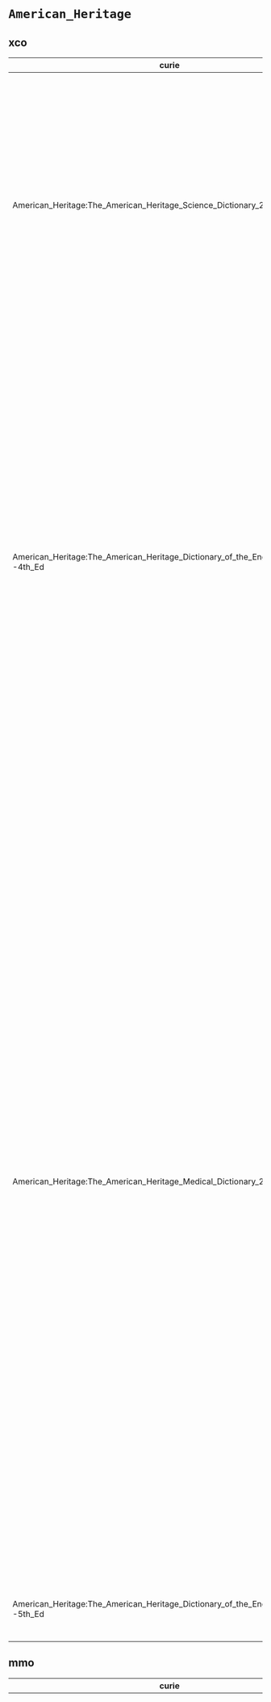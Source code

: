 # `American_Heritage`

## xco

| curie                                                                              |   usages | nodes                                                                                                                                                                                                                                                                                                                                                                                                                                                                                                                                                                                                                                                                                                                                                                                                                                                                                                                                                                                                                                                                                                                                                                                                                                                                                                                                                                                                                                                                                                                                                                                                                                                                                                                                                                                                                                                                                                                                                                                                                                                                                                                                                                                                                                                                                                                                                                                                                                                                                                                                                                                                                                                                                                                                                                                                                                                                                                                                                                                                                                                                                                                                                                                                                                                                                                                                                                                                                                                                                                                                                                                                                                                                                                                                                                                                                                                                                                                                                                                                                                                                                                                                                                                                                                                                                                                                                                                                                                                                                                                                                                                 |
|------------------------------------------------------------------------------------|----------|---------------------------------------------------------------------------------------------------------------------------------------------------------------------------------------------------------------------------------------------------------------------------------------------------------------------------------------------------------------------------------------------------------------------------------------------------------------------------------------------------------------------------------------------------------------------------------------------------------------------------------------------------------------------------------------------------------------------------------------------------------------------------------------------------------------------------------------------------------------------------------------------------------------------------------------------------------------------------------------------------------------------------------------------------------------------------------------------------------------------------------------------------------------------------------------------------------------------------------------------------------------------------------------------------------------------------------------------------------------------------------------------------------------------------------------------------------------------------------------------------------------------------------------------------------------------------------------------------------------------------------------------------------------------------------------------------------------------------------------------------------------------------------------------------------------------------------------------------------------------------------------------------------------------------------------------------------------------------------------------------------------------------------------------------------------------------------------------------------------------------------------------------------------------------------------------------------------------------------------------------------------------------------------------------------------------------------------------------------------------------------------------------------------------------------------------------------------------------------------------------------------------------------------------------------------------------------------------------------------------------------------------------------------------------------------------------------------------------------------------------------------------------------------------------------------------------------------------------------------------------------------------------------------------------------------------------------------------------------------------------------------------------------------------------------------------------------------------------------------------------------------------------------------------------------------------------------------------------------------------------------------------------------------------------------------------------------------------------------------------------------------------------------------------------------------------------------------------------------------------------------------------------------------------------------------------------------------------------------------------------------------------------------------------------------------------------------------------------------------------------------------------------------------------------------------------------------------------------------------------------------------------------------------------------------------------------------------------------------------------------------------------------------------------------------------------------------------------------------------------------------------------------------------------------------------------------------------------------------------------------------------------------------------------------------------------------------------------------------------------------------------------------------------------------------------------------------------------------------------------------------------------------------------------------------------------------------------|
| American_Heritage:The_American_Heritage_Science_Dictionary_2005                    |       13 | [http://purl.obolibrary.org/obo/XCO:0000023](https://bioregistry.io/http://purl.obolibrary.org/obo/XCO:0000023), [http://purl.obolibrary.org/obo/XCO:0000088](https://bioregistry.io/http://purl.obolibrary.org/obo/XCO:0000088), [http://purl.obolibrary.org/obo/XCO:0000089](https://bioregistry.io/http://purl.obolibrary.org/obo/XCO:0000089), [http://purl.obolibrary.org/obo/XCO:0000103](https://bioregistry.io/http://purl.obolibrary.org/obo/XCO:0000103), [http://purl.obolibrary.org/obo/XCO:0000104](https://bioregistry.io/http://purl.obolibrary.org/obo/XCO:0000104), [http://purl.obolibrary.org/obo/XCO:0000149](https://bioregistry.io/http://purl.obolibrary.org/obo/XCO:0000149), [http://purl.obolibrary.org/obo/XCO:0000154](https://bioregistry.io/http://purl.obolibrary.org/obo/XCO:0000154), [http://purl.obolibrary.org/obo/XCO:0000215](https://bioregistry.io/http://purl.obolibrary.org/obo/XCO:0000215), [http://purl.obolibrary.org/obo/XCO:0000259](https://bioregistry.io/http://purl.obolibrary.org/obo/XCO:0000259), [http://purl.obolibrary.org/obo/XCO:0000337](https://bioregistry.io/http://purl.obolibrary.org/obo/XCO:0000337), [http://purl.obolibrary.org/obo/XCO:0000338](https://bioregistry.io/http://purl.obolibrary.org/obo/XCO:0000338), [http://purl.obolibrary.org/obo/XCO:0000341](https://bioregistry.io/http://purl.obolibrary.org/obo/XCO:0000341), [http://purl.obolibrary.org/obo/XCO:0000342](https://bioregistry.io/http://purl.obolibrary.org/obo/XCO:0000342)                                                                                                                                                                                                                                                                                                                                                                                                                                                                                                                                                                                                                                                                                                                                                                                                                                                                                                                                                                                                                                                                                                                                                                                                                                                                                                                                                                                                                                                                                                                                                                                                                                                                                                                                                                                                                                                                                                                                                                                                                                                                                                                                                                                                                                                                                                                                                                                                                                                                                                                                                                                                                                                                                                                                                                                                                                                                                                                                                                                                                                                           |
| American_Heritage:The_American_Heritage_Dictionary_of_the_English_Language--4th_Ed |       22 | [http://purl.obolibrary.org/obo/XCO:0000043](https://bioregistry.io/http://purl.obolibrary.org/obo/XCO:0000043), [http://purl.obolibrary.org/obo/XCO:0000135](https://bioregistry.io/http://purl.obolibrary.org/obo/XCO:0000135), [http://purl.obolibrary.org/obo/XCO:0000159](https://bioregistry.io/http://purl.obolibrary.org/obo/XCO:0000159), [http://purl.obolibrary.org/obo/XCO:0000163](https://bioregistry.io/http://purl.obolibrary.org/obo/XCO:0000163), [http://purl.obolibrary.org/obo/XCO:0000233](https://bioregistry.io/http://purl.obolibrary.org/obo/XCO:0000233), [http://purl.obolibrary.org/obo/XCO:0000234](https://bioregistry.io/http://purl.obolibrary.org/obo/XCO:0000234), [http://purl.obolibrary.org/obo/XCO:0000257](https://bioregistry.io/http://purl.obolibrary.org/obo/XCO:0000257), [http://purl.obolibrary.org/obo/XCO:0000271](https://bioregistry.io/http://purl.obolibrary.org/obo/XCO:0000271), [http://purl.obolibrary.org/obo/XCO:0000296](https://bioregistry.io/http://purl.obolibrary.org/obo/XCO:0000296), [http://purl.obolibrary.org/obo/XCO:0000306](https://bioregistry.io/http://purl.obolibrary.org/obo/XCO:0000306), [http://purl.obolibrary.org/obo/XCO:0000307](https://bioregistry.io/http://purl.obolibrary.org/obo/XCO:0000307), [http://purl.obolibrary.org/obo/XCO:0000308](https://bioregistry.io/http://purl.obolibrary.org/obo/XCO:0000308), [http://purl.obolibrary.org/obo/XCO:0000309](https://bioregistry.io/http://purl.obolibrary.org/obo/XCO:0000309), [http://purl.obolibrary.org/obo/XCO:0000339](https://bioregistry.io/http://purl.obolibrary.org/obo/XCO:0000339), [http://purl.obolibrary.org/obo/XCO:0000357](https://bioregistry.io/http://purl.obolibrary.org/obo/XCO:0000357), [http://purl.obolibrary.org/obo/XCO:0000362](https://bioregistry.io/http://purl.obolibrary.org/obo/XCO:0000362), [http://purl.obolibrary.org/obo/XCO:0000466](https://bioregistry.io/http://purl.obolibrary.org/obo/XCO:0000466), [http://purl.obolibrary.org/obo/XCO:0000488](https://bioregistry.io/http://purl.obolibrary.org/obo/XCO:0000488), [http://purl.obolibrary.org/obo/XCO:0000489](https://bioregistry.io/http://purl.obolibrary.org/obo/XCO:0000489), [http://purl.obolibrary.org/obo/XCO:0000492](https://bioregistry.io/http://purl.obolibrary.org/obo/XCO:0000492), [http://purl.obolibrary.org/obo/XCO:0000493](https://bioregistry.io/http://purl.obolibrary.org/obo/XCO:0000493), [http://purl.obolibrary.org/obo/XCO:0000677](https://bioregistry.io/http://purl.obolibrary.org/obo/XCO:0000677)                                                                                                                                                                                                                                                                                                                                                                                                                                                                                                                                                                                                                                                                                                                                                                                                                                                                                                                                                                                                                                                                                                                                                                                                                                                                                                                                                                                                                                                                                                                                                                                                                                                                                                                                                                                                                                                                                                                                                                                                  |
| American_Heritage:The_American_Heritage_Medical_Dictionary_2007                    |       39 | [http://purl.obolibrary.org/obo/XCO:0000046](https://bioregistry.io/http://purl.obolibrary.org/obo/XCO:0000046), [http://purl.obolibrary.org/obo/XCO:0000052](https://bioregistry.io/http://purl.obolibrary.org/obo/XCO:0000052), [http://purl.obolibrary.org/obo/XCO:0000055](https://bioregistry.io/http://purl.obolibrary.org/obo/XCO:0000055), [http://purl.obolibrary.org/obo/XCO:0000139](https://bioregistry.io/http://purl.obolibrary.org/obo/XCO:0000139), [http://purl.obolibrary.org/obo/XCO:0000167](https://bioregistry.io/http://purl.obolibrary.org/obo/XCO:0000167), [http://purl.obolibrary.org/obo/XCO:0000168](https://bioregistry.io/http://purl.obolibrary.org/obo/XCO:0000168), [http://purl.obolibrary.org/obo/XCO:0000172](https://bioregistry.io/http://purl.obolibrary.org/obo/XCO:0000172), [http://purl.obolibrary.org/obo/XCO:0000176](https://bioregistry.io/http://purl.obolibrary.org/obo/XCO:0000176), [http://purl.obolibrary.org/obo/XCO:0000177](https://bioregistry.io/http://purl.obolibrary.org/obo/XCO:0000177), [http://purl.obolibrary.org/obo/XCO:0000197](https://bioregistry.io/http://purl.obolibrary.org/obo/XCO:0000197), [http://purl.obolibrary.org/obo/XCO:0000198](https://bioregistry.io/http://purl.obolibrary.org/obo/XCO:0000198), [http://purl.obolibrary.org/obo/XCO:0000199](https://bioregistry.io/http://purl.obolibrary.org/obo/XCO:0000199), [http://purl.obolibrary.org/obo/XCO:0000201](https://bioregistry.io/http://purl.obolibrary.org/obo/XCO:0000201), [http://purl.obolibrary.org/obo/XCO:0000202](https://bioregistry.io/http://purl.obolibrary.org/obo/XCO:0000202), [http://purl.obolibrary.org/obo/XCO:0000203](https://bioregistry.io/http://purl.obolibrary.org/obo/XCO:0000203), [http://purl.obolibrary.org/obo/XCO:0000205](https://bioregistry.io/http://purl.obolibrary.org/obo/XCO:0000205), [http://purl.obolibrary.org/obo/XCO:0000236](https://bioregistry.io/http://purl.obolibrary.org/obo/XCO:0000236), [http://purl.obolibrary.org/obo/XCO:0000267](https://bioregistry.io/http://purl.obolibrary.org/obo/XCO:0000267), [http://purl.obolibrary.org/obo/XCO:0000283](https://bioregistry.io/http://purl.obolibrary.org/obo/XCO:0000283), [http://purl.obolibrary.org/obo/XCO:0000297](https://bioregistry.io/http://purl.obolibrary.org/obo/XCO:0000297), [http://purl.obolibrary.org/obo/XCO:0000303](https://bioregistry.io/http://purl.obolibrary.org/obo/XCO:0000303), [http://purl.obolibrary.org/obo/XCO:0000304](https://bioregistry.io/http://purl.obolibrary.org/obo/XCO:0000304), [http://purl.obolibrary.org/obo/XCO:0000305](https://bioregistry.io/http://purl.obolibrary.org/obo/XCO:0000305), [http://purl.obolibrary.org/obo/XCO:0000334](https://bioregistry.io/http://purl.obolibrary.org/obo/XCO:0000334), [http://purl.obolibrary.org/obo/XCO:0000335](https://bioregistry.io/http://purl.obolibrary.org/obo/XCO:0000335), [http://purl.obolibrary.org/obo/XCO:0000356](https://bioregistry.io/http://purl.obolibrary.org/obo/XCO:0000356), [http://purl.obolibrary.org/obo/XCO:0000361](https://bioregistry.io/http://purl.obolibrary.org/obo/XCO:0000361), [http://purl.obolibrary.org/obo/XCO:0000363](https://bioregistry.io/http://purl.obolibrary.org/obo/XCO:0000363), [http://purl.obolibrary.org/obo/XCO:0000364](https://bioregistry.io/http://purl.obolibrary.org/obo/XCO:0000364), [http://purl.obolibrary.org/obo/XCO:0000365](https://bioregistry.io/http://purl.obolibrary.org/obo/XCO:0000365), [http://purl.obolibrary.org/obo/XCO:0000375](https://bioregistry.io/http://purl.obolibrary.org/obo/XCO:0000375), [http://purl.obolibrary.org/obo/XCO:0000392](https://bioregistry.io/http://purl.obolibrary.org/obo/XCO:0000392), [http://purl.obolibrary.org/obo/XCO:0000413](https://bioregistry.io/http://purl.obolibrary.org/obo/XCO:0000413), [http://purl.obolibrary.org/obo/XCO:0000416](https://bioregistry.io/http://purl.obolibrary.org/obo/XCO:0000416), [http://purl.obolibrary.org/obo/XCO:0000432](https://bioregistry.io/http://purl.obolibrary.org/obo/XCO:0000432), [http://purl.obolibrary.org/obo/XCO:0000433](https://bioregistry.io/http://purl.obolibrary.org/obo/XCO:0000433), [http://purl.obolibrary.org/obo/XCO:0000448](https://bioregistry.io/http://purl.obolibrary.org/obo/XCO:0000448), [http://purl.obolibrary.org/obo/XCO:0000453](https://bioregistry.io/http://purl.obolibrary.org/obo/XCO:0000453), [http://purl.obolibrary.org/obo/XCO:0000491](https://bioregistry.io/http://purl.obolibrary.org/obo/XCO:0000491) |
| American_Heritage:The_American_Heritage_Dictionary_of_the_English_Language--5th_Ed |        3 | [http://purl.obolibrary.org/obo/XCO:0000502](https://bioregistry.io/http://purl.obolibrary.org/obo/XCO:0000502), [http://purl.obolibrary.org/obo/XCO:0000503](https://bioregistry.io/http://purl.obolibrary.org/obo/XCO:0000503), [http://purl.obolibrary.org/obo/XCO:0000526](https://bioregistry.io/http://purl.obolibrary.org/obo/XCO:0000526)                                                                                                                                                                                                                                                                                                                                                                                                                                                                                                                                                                                                                                                                                                                                                                                                                                                                                                                                                                                                                                                                                                                                                                                                                                                                                                                                                                                                                                                                                                                                                                                                                                                                                                                                                                                                                                                                                                                                                                                                                                                                                                                                                                                                                                                                                                                                                                                                                                                                                                                                                                                                                                                                                                                                                                                                                                                                                                                                                                                                                                                                                                                                                                                                                                                                                                                                                                                                                                                                                                                                                                                                                                                                                                                                                                                                                                                                                                                                                                                                                                                                                                                                                                                                                                     |
## mmo

| curie                                                                              |   usages | nodes                                                                                                                                                                                                                                                                                                                                                                                                                                                                                                                                                                                                                                                                                                                                                                                                                                                                                                                                                                                                                                                                                                                                                                                                                                                                                                                                                                                                                                                                                                                                                                                                                                                                                                                                                                                                                                                                                                                                                                                                                                                                                                                                                                                                                                                                                                                                                                                                                                                                                                                                                                                                                                                                                                                                                                                                                                                                                                                                                                                                                                                                                                                                                                                                                                                                                                                                                                                                                                                                                                                                                                                                                                                                                                                                                                                                                                                                                                                                                                                                                                                                                                                                                                                                                                                                                                                                                                                                                                                                                                                                                                                                                                                                                                                                                                                                                                                                                                                                                                                                                                                                                                                                                                                                                                                                                                                                                                                                                                                                                                                                                                                                                                                                                                                                                                                                                                                                            |
|------------------------------------------------------------------------------------|----------|----------------------------------------------------------------------------------------------------------------------------------------------------------------------------------------------------------------------------------------------------------------------------------------------------------------------------------------------------------------------------------------------------------------------------------------------------------------------------------------------------------------------------------------------------------------------------------------------------------------------------------------------------------------------------------------------------------------------------------------------------------------------------------------------------------------------------------------------------------------------------------------------------------------------------------------------------------------------------------------------------------------------------------------------------------------------------------------------------------------------------------------------------------------------------------------------------------------------------------------------------------------------------------------------------------------------------------------------------------------------------------------------------------------------------------------------------------------------------------------------------------------------------------------------------------------------------------------------------------------------------------------------------------------------------------------------------------------------------------------------------------------------------------------------------------------------------------------------------------------------------------------------------------------------------------------------------------------------------------------------------------------------------------------------------------------------------------------------------------------------------------------------------------------------------------------------------------------------------------------------------------------------------------------------------------------------------------------------------------------------------------------------------------------------------------------------------------------------------------------------------------------------------------------------------------------------------------------------------------------------------------------------------------------------------------------------------------------------------------------------------------------------------------------------------------------------------------------------------------------------------------------------------------------------------------------------------------------------------------------------------------------------------------------------------------------------------------------------------------------------------------------------------------------------------------------------------------------------------------------------------------------------------------------------------------------------------------------------------------------------------------------------------------------------------------------------------------------------------------------------------------------------------------------------------------------------------------------------------------------------------------------------------------------------------------------------------------------------------------------------------------------------------------------------------------------------------------------------------------------------------------------------------------------------------------------------------------------------------------------------------------------------------------------------------------------------------------------------------------------------------------------------------------------------------------------------------------------------------------------------------------------------------------------------------------------------------------------------------------------------------------------------------------------------------------------------------------------------------------------------------------------------------------------------------------------------------------------------------------------------------------------------------------------------------------------------------------------------------------------------------------------------------------------------------------------------------------------------------------------------------------------------------------------------------------------------------------------------------------------------------------------------------------------------------------------------------------------------------------------------------------------------------------------------------------------------------------------------------------------------------------------------------------------------------------------------------------------------------------------------------------------------------------------------------------------------------------------------------------------------------------------------------------------------------------------------------------------------------------------------------------------------------------------------------------------------------------------------------------------------------------------------------------------------------------------------------------------------------------------------------------|
| American_Heritage:The_American_Heritage_Dictionary_of_the_English_Language--4th_Ed |       50 | [http://purl.obolibrary.org/obo/MMO:0000004](https://bioregistry.io/http://purl.obolibrary.org/obo/MMO:0000004), [http://purl.obolibrary.org/obo/MMO:0000036](https://bioregistry.io/http://purl.obolibrary.org/obo/MMO:0000036), [http://purl.obolibrary.org/obo/MMO:0000096](https://bioregistry.io/http://purl.obolibrary.org/obo/MMO:0000096), [http://purl.obolibrary.org/obo/MMO:0000136](https://bioregistry.io/http://purl.obolibrary.org/obo/MMO:0000136), [http://purl.obolibrary.org/obo/MMO:0000168](https://bioregistry.io/http://purl.obolibrary.org/obo/MMO:0000168), [http://purl.obolibrary.org/obo/MMO:0000186](https://bioregistry.io/http://purl.obolibrary.org/obo/MMO:0000186), [http://purl.obolibrary.org/obo/MMO:0000187](https://bioregistry.io/http://purl.obolibrary.org/obo/MMO:0000187), [http://purl.obolibrary.org/obo/MMO:0000209](https://bioregistry.io/http://purl.obolibrary.org/obo/MMO:0000209), [http://purl.obolibrary.org/obo/MMO:0000225](https://bioregistry.io/http://purl.obolibrary.org/obo/MMO:0000225), [http://purl.obolibrary.org/obo/MMO:0000233](https://bioregistry.io/http://purl.obolibrary.org/obo/MMO:0000233), [http://purl.obolibrary.org/obo/MMO:0000234](https://bioregistry.io/http://purl.obolibrary.org/obo/MMO:0000234), [http://purl.obolibrary.org/obo/MMO:0000236](https://bioregistry.io/http://purl.obolibrary.org/obo/MMO:0000236), [http://purl.obolibrary.org/obo/MMO:0000241](https://bioregistry.io/http://purl.obolibrary.org/obo/MMO:0000241), [http://purl.obolibrary.org/obo/MMO:0000245](https://bioregistry.io/http://purl.obolibrary.org/obo/MMO:0000245), [http://purl.obolibrary.org/obo/MMO:0000277](https://bioregistry.io/http://purl.obolibrary.org/obo/MMO:0000277), [http://purl.obolibrary.org/obo/MMO:0000323](https://bioregistry.io/http://purl.obolibrary.org/obo/MMO:0000323), [http://purl.obolibrary.org/obo/MMO:0000324](https://bioregistry.io/http://purl.obolibrary.org/obo/MMO:0000324), [http://purl.obolibrary.org/obo/MMO:0000325](https://bioregistry.io/http://purl.obolibrary.org/obo/MMO:0000325), [http://purl.obolibrary.org/obo/MMO:0000345](https://bioregistry.io/http://purl.obolibrary.org/obo/MMO:0000345), [http://purl.obolibrary.org/obo/MMO:0000346](https://bioregistry.io/http://purl.obolibrary.org/obo/MMO:0000346), [http://purl.obolibrary.org/obo/MMO:0000349](https://bioregistry.io/http://purl.obolibrary.org/obo/MMO:0000349), [http://purl.obolibrary.org/obo/MMO:0000350](https://bioregistry.io/http://purl.obolibrary.org/obo/MMO:0000350), [http://purl.obolibrary.org/obo/MMO:0000351](https://bioregistry.io/http://purl.obolibrary.org/obo/MMO:0000351), [http://purl.obolibrary.org/obo/MMO:0000352](https://bioregistry.io/http://purl.obolibrary.org/obo/MMO:0000352), [http://purl.obolibrary.org/obo/MMO:0000358](https://bioregistry.io/http://purl.obolibrary.org/obo/MMO:0000358), [http://purl.obolibrary.org/obo/MMO:0000359](https://bioregistry.io/http://purl.obolibrary.org/obo/MMO:0000359), [http://purl.obolibrary.org/obo/MMO:0000360](https://bioregistry.io/http://purl.obolibrary.org/obo/MMO:0000360), [http://purl.obolibrary.org/obo/MMO:0000361](https://bioregistry.io/http://purl.obolibrary.org/obo/MMO:0000361), [http://purl.obolibrary.org/obo/MMO:0000362](https://bioregistry.io/http://purl.obolibrary.org/obo/MMO:0000362), [http://purl.obolibrary.org/obo/MMO:0000381](https://bioregistry.io/http://purl.obolibrary.org/obo/MMO:0000381), [http://purl.obolibrary.org/obo/MMO:0000382](https://bioregistry.io/http://purl.obolibrary.org/obo/MMO:0000382), [http://purl.obolibrary.org/obo/MMO:0000396](https://bioregistry.io/http://purl.obolibrary.org/obo/MMO:0000396), [http://purl.obolibrary.org/obo/MMO:0000411](https://bioregistry.io/http://purl.obolibrary.org/obo/MMO:0000411), [http://purl.obolibrary.org/obo/MMO:0000412](https://bioregistry.io/http://purl.obolibrary.org/obo/MMO:0000412), [http://purl.obolibrary.org/obo/MMO:0000413](https://bioregistry.io/http://purl.obolibrary.org/obo/MMO:0000413), [http://purl.obolibrary.org/obo/MMO:0000467](https://bioregistry.io/http://purl.obolibrary.org/obo/MMO:0000467), [http://purl.obolibrary.org/obo/MMO:0000476](https://bioregistry.io/http://purl.obolibrary.org/obo/MMO:0000476), [http://purl.obolibrary.org/obo/MMO:0000477](https://bioregistry.io/http://purl.obolibrary.org/obo/MMO:0000477), [http://purl.obolibrary.org/obo/MMO:0000478](https://bioregistry.io/http://purl.obolibrary.org/obo/MMO:0000478), [http://purl.obolibrary.org/obo/MMO:0000483](https://bioregistry.io/http://purl.obolibrary.org/obo/MMO:0000483), [http://purl.obolibrary.org/obo/MMO:0000484](https://bioregistry.io/http://purl.obolibrary.org/obo/MMO:0000484), [http://purl.obolibrary.org/obo/MMO:0000485](https://bioregistry.io/http://purl.obolibrary.org/obo/MMO:0000485), [http://purl.obolibrary.org/obo/MMO:0000486](https://bioregistry.io/http://purl.obolibrary.org/obo/MMO:0000486), [http://purl.obolibrary.org/obo/MMO:0000487](https://bioregistry.io/http://purl.obolibrary.org/obo/MMO:0000487), [http://purl.obolibrary.org/obo/MMO:0000488](https://bioregistry.io/http://purl.obolibrary.org/obo/MMO:0000488), [http://purl.obolibrary.org/obo/MMO:0000493](https://bioregistry.io/http://purl.obolibrary.org/obo/MMO:0000493), [http://purl.obolibrary.org/obo/MMO:0000494](https://bioregistry.io/http://purl.obolibrary.org/obo/MMO:0000494), [http://purl.obolibrary.org/obo/MMO:0000496](https://bioregistry.io/http://purl.obolibrary.org/obo/MMO:0000496), [http://purl.obolibrary.org/obo/MMO:0000560](https://bioregistry.io/http://purl.obolibrary.org/obo/MMO:0000560), [http://purl.obolibrary.org/obo/MMO:0000613](https://bioregistry.io/http://purl.obolibrary.org/obo/MMO:0000613) |
| American_Heritage:The_American_Heritage_Medical_Dictionary_2007                    |       33 | [http://purl.obolibrary.org/obo/MMO:0000111](https://bioregistry.io/http://purl.obolibrary.org/obo/MMO:0000111), [http://purl.obolibrary.org/obo/MMO:0000165](https://bioregistry.io/http://purl.obolibrary.org/obo/MMO:0000165), [http://purl.obolibrary.org/obo/MMO:0000167](https://bioregistry.io/http://purl.obolibrary.org/obo/MMO:0000167), [http://purl.obolibrary.org/obo/MMO:0000219](https://bioregistry.io/http://purl.obolibrary.org/obo/MMO:0000219), [http://purl.obolibrary.org/obo/MMO:0000220](https://bioregistry.io/http://purl.obolibrary.org/obo/MMO:0000220), [http://purl.obolibrary.org/obo/MMO:0000335](https://bioregistry.io/http://purl.obolibrary.org/obo/MMO:0000335), [http://purl.obolibrary.org/obo/MMO:0000371](https://bioregistry.io/http://purl.obolibrary.org/obo/MMO:0000371), [http://purl.obolibrary.org/obo/MMO:0000374](https://bioregistry.io/http://purl.obolibrary.org/obo/MMO:0000374), [http://purl.obolibrary.org/obo/MMO:0000376](https://bioregistry.io/http://purl.obolibrary.org/obo/MMO:0000376), [http://purl.obolibrary.org/obo/MMO:0000415](https://bioregistry.io/http://purl.obolibrary.org/obo/MMO:0000415), [http://purl.obolibrary.org/obo/MMO:0000417](https://bioregistry.io/http://purl.obolibrary.org/obo/MMO:0000417), [http://purl.obolibrary.org/obo/MMO:0000418](https://bioregistry.io/http://purl.obolibrary.org/obo/MMO:0000418), [http://purl.obolibrary.org/obo/MMO:0000419](https://bioregistry.io/http://purl.obolibrary.org/obo/MMO:0000419), [http://purl.obolibrary.org/obo/MMO:0000420](https://bioregistry.io/http://purl.obolibrary.org/obo/MMO:0000420), [http://purl.obolibrary.org/obo/MMO:0000421](https://bioregistry.io/http://purl.obolibrary.org/obo/MMO:0000421), [http://purl.obolibrary.org/obo/MMO:0000422](https://bioregistry.io/http://purl.obolibrary.org/obo/MMO:0000422), [http://purl.obolibrary.org/obo/MMO:0000423](https://bioregistry.io/http://purl.obolibrary.org/obo/MMO:0000423), [http://purl.obolibrary.org/obo/MMO:0000433](https://bioregistry.io/http://purl.obolibrary.org/obo/MMO:0000433), [http://purl.obolibrary.org/obo/MMO:0000434](https://bioregistry.io/http://purl.obolibrary.org/obo/MMO:0000434), [http://purl.obolibrary.org/obo/MMO:0000435](https://bioregistry.io/http://purl.obolibrary.org/obo/MMO:0000435), [http://purl.obolibrary.org/obo/MMO:0000456](https://bioregistry.io/http://purl.obolibrary.org/obo/MMO:0000456), [http://purl.obolibrary.org/obo/MMO:0000459](https://bioregistry.io/http://purl.obolibrary.org/obo/MMO:0000459), [http://purl.obolibrary.org/obo/MMO:0000498](https://bioregistry.io/http://purl.obolibrary.org/obo/MMO:0000498), [http://purl.obolibrary.org/obo/MMO:0000500](https://bioregistry.io/http://purl.obolibrary.org/obo/MMO:0000500), [http://purl.obolibrary.org/obo/MMO:0000501](https://bioregistry.io/http://purl.obolibrary.org/obo/MMO:0000501), [http://purl.obolibrary.org/obo/MMO:0000502](https://bioregistry.io/http://purl.obolibrary.org/obo/MMO:0000502), [http://purl.obolibrary.org/obo/MMO:0000503](https://bioregistry.io/http://purl.obolibrary.org/obo/MMO:0000503), [http://purl.obolibrary.org/obo/MMO:0000538](https://bioregistry.io/http://purl.obolibrary.org/obo/MMO:0000538), [http://purl.obolibrary.org/obo/MMO:0000540](https://bioregistry.io/http://purl.obolibrary.org/obo/MMO:0000540), [http://purl.obolibrary.org/obo/MMO:0000541](https://bioregistry.io/http://purl.obolibrary.org/obo/MMO:0000541), [http://purl.obolibrary.org/obo/MMO:0000562](https://bioregistry.io/http://purl.obolibrary.org/obo/MMO:0000562), [http://purl.obolibrary.org/obo/MMO:0000627](https://bioregistry.io/http://purl.obolibrary.org/obo/MMO:0000627), [http://purl.obolibrary.org/obo/MMO:0000662](https://bioregistry.io/http://purl.obolibrary.org/obo/MMO:0000662)                                                                                                                                                                                                                                                                                                                                                                                                                                                                                                                                                                                                                                                                                                                                                                                                                                                                                                                                                                                                                                                                                                                                                                                                                                                                                                                                                                                                                                                                                                                                                                                                                                                                                                                                                                                                                                                                                                                                                                                                  |
| American_Heritage:The_American_Heritage_Science_Dictionary_2005                    |        6 | [http://purl.obolibrary.org/obo/MMO:0000212](https://bioregistry.io/http://purl.obolibrary.org/obo/MMO:0000212), [http://purl.obolibrary.org/obo/MMO:0000329](https://bioregistry.io/http://purl.obolibrary.org/obo/MMO:0000329), [http://purl.obolibrary.org/obo/MMO:0000357](https://bioregistry.io/http://purl.obolibrary.org/obo/MMO:0000357), [http://purl.obolibrary.org/obo/MMO:0000511](https://bioregistry.io/http://purl.obolibrary.org/obo/MMO:0000511), [http://purl.obolibrary.org/obo/MMO:0000568](https://bioregistry.io/http://purl.obolibrary.org/obo/MMO:0000568), [http://purl.obolibrary.org/obo/MMO:0000569](https://bioregistry.io/http://purl.obolibrary.org/obo/MMO:0000569)                                                                                                                                                                                                                                                                                                                                                                                                                                                                                                                                                                                                                                                                                                                                                                                                                                                                                                                                                                                                                                                                                                                                                                                                                                                                                                                                                                                                                                                                                                                                                                                                                                                                                                                                                                                                                                                                                                                                                                                                                                                                                                                                                                                                                                                                                                                                                                                                                                                                                                                                                                                                                                                                                                                                                                                                                                                                                                                                                                                                                                                                                                                                                                                                                                                                                                                                                                                                                                                                                                                                                                                                                                                                                                                                                                                                                                                                                                                                                                                                                                                                                                                                                                                                                                                                                                                                                                                                                                                                                                                                                                                                                                                                                                                                                                                                                                                                                                                                                                                                                                                                                                                                                                             |
| American_Heritage:The_American_Heritage_Dictionary_of_the_English_Language--5th_Ed |        3 | [http://purl.obolibrary.org/obo/MMO:0000583](https://bioregistry.io/http://purl.obolibrary.org/obo/MMO:0000583), [http://purl.obolibrary.org/obo/MMO:0000584](https://bioregistry.io/http://purl.obolibrary.org/obo/MMO:0000584), [http://purl.obolibrary.org/obo/MMO:0000588](https://bioregistry.io/http://purl.obolibrary.org/obo/MMO:0000588)                                                                                                                                                                                                                                                                                                                                                                                                                                                                                                                                                                                                                                                                                                                                                                                                                                                                                                                                                                                                                                                                                                                                                                                                                                                                                                                                                                                                                                                                                                                                                                                                                                                                                                                                                                                                                                                                                                                                                                                                                                                                                                                                                                                                                                                                                                                                                                                                                                                                                                                                                                                                                                                                                                                                                                                                                                                                                                                                                                                                                                                                                                                                                                                                                                                                                                                                                                                                                                                                                                                                                                                                                                                                                                                                                                                                                                                                                                                                                                                                                                                                                                                                                                                                                                                                                                                                                                                                                                                                                                                                                                                                                                                                                                                                                                                                                                                                                                                                                                                                                                                                                                                                                                                                                                                                                                                                                                                                                                                                                                                                |
